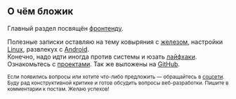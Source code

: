 ## О чём бложик

Главный раздел посвящён [фронтенду](/blog/frontend/).

Полезные записки оставляю на тему ковыряния с [железом](/blog/hardware/), настройки [Linux](/blog/linux/), развлекух с [Android](/blog/android/).  
Конечно, надо идти иногда против системы и юзать [лайфхаки](/blog/lifehacks/).  
Ознакомьтесь с [проектами](/projects/). Так же выложены на [GitHub](https://github.com/fagcinsk/).

<small>Если появились вопросы или хотите что-либо предложить &mdash; обращайтесь в [соцсети](/contact).  
Буду рад конструктивной критике и готов обсудить вопросы веб-разработки. Пишите в комментарии к постам. Желаю успехов!</small>